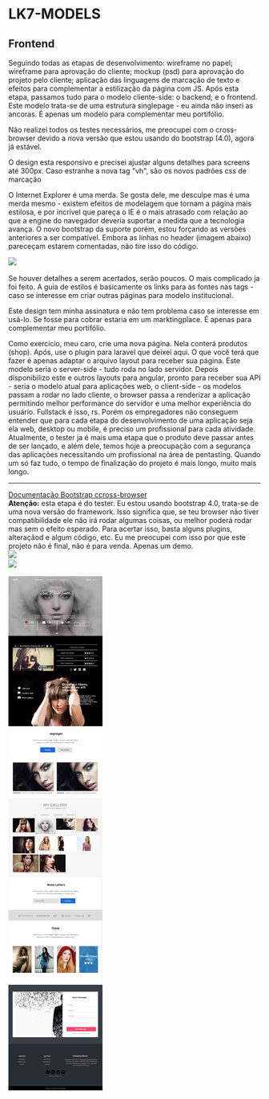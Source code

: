 # LK7-MODELS

## Frontend

<p>Seguindo todas as etapas de desenvolvimento: wireframe no papel; wireframe para aprovação do cliente; mockup (psd) para aprovação do projeto pelo cliente; aplicação das linguagens de marcação de texto e efeitos para complementar a estilização da página com JS. Após esta etapa, passamos tudo para o modelo cliente-side: o backend; e o frontend. Este modelo trata-se de uma estrutura singlepage - eu ainda não inseri as ancoras. É apenas um modelo para complementar meu portifólio.</p>

<p>Não realizei todos os testes necessários, me preocupei com o cross-browser devido a nova versão que estou usando do bootstrap (4.0), agora já estável.</p>

<p>O design esta responsivo e precisei ajustar alguns detalhes para screens até 300px. Caso estranhe a nova tag "vh", são os novos padrões css de marcação</p>

<p>O Internet Explorer é uma merda. Se gosta dele, me desculpe mas é uma merda mesmo - existem efeitos de modelagem que tornam a página mais estilosa, e por incrível que pareça o IE é o mais atrasado com relação ao que a engine do navegador deveria suportar a medida que a tecnologia avança. O novo bootstrap da suporte porém, estou forçando as versões anteriores a ser compatível. Embora as linhas no header (imagem abaixo) pareceçam estarem comentadas, não tire isso do código.</p>
<img src="https://s14.postimg.org/yy70l54hd/image.png" widht="200" heigth="200"><br>

<p>Se houver detalhes a serem acertados, serão poucos. O mais complicado ja foi feito. A guia de estilos é basicamente os links para as fontes nas tags - caso se interesse em criar outras páginas para modelo institucional.</p>

<p>Este design tem minha assinatura e não tem problema caso se interesse em usá-lo. Se fosse para cobrar estaria em um marktingplace. É apenas para complementar meu portifólio.</p>

<p>Como exercício, meu caro, crie uma nova página. Nela conterá produtos (shop). Após, use o plugin para laravel que deixei aqui. O que você terá que fazer é apenas adaptar o arquivo layout para receber sua página. Este modelo seria o server-side - tudo roda no lado servidor. Depois disponibilizo este e outros layouts para angular, pronto para receber sua API - seria o modelo atual para aplicações web, o client-side - os modelos passam a rodar no lado cliente, o browser passa a renderizar a aplicação permitindo melhor performance do servidor e uma melhor experiência do usuário. Fullstack é isso, rs. Porém os empregadores não conseguem entender que para cada etapa do desenvolvimento de uma aplicação seja ela web, desktop ou mobile, é preciso um profissional para cada atividade. Atualmente, o tester ja é mais uma etapa que o produto deve passar antes de ser lançado, e além dele, temos hoje a preocupação com a segurança das aplicações necessitando um profissional na área de pentasting. Quando um só faz tudo, o tempo de finalização do projeto é mais longo, muito mais longo.</p>

<hr>

<a href="https://getbootstrap.com/docs/4.0/getting-started/browsers-devices/">Documentação Bootstrap ccross-browser</a>
<br><b>Atenção:</b> esta etapa é do tester. Eu estou usando bootstrap 4.0, trata-se de uma nova versão do framework. Isso significa que, se teu browser não tiver compatibilidade ele não irá rodar algumas coisas, ou melhor poderá rodar mas sem o efeito esperado. Para acertar isso, basta alguns plugins, alteraçãod e algum código, etc. Eu me preocupei com isso por que este projeto não é final, não é para venda. Apenas um demo.</b>
<br>
<img src="https://s14.postimg.org/3oohuqd0x/image.png" widht="900" heigth="100"><br>
<img src="https://s14.postimg.org/epjmzd7q9/image.png" widht="900" heigth="200"><br>

<img src="https://raw.githubusercontent.com/EuFreela/WebDesign-LK7-MODELS/master/artwork/LK7-Models.jpg" widht="900" heigth="200"><br>
